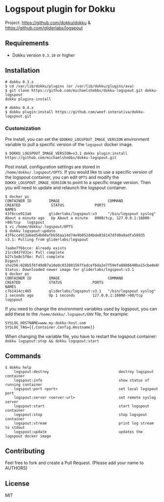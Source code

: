 Logspout plugin for Dokku
=========================

Project: https://github.com/dokku/dokku & https://github.com/gliderlabs/logspout

Requirements
------------
* Dokku version `0.3.10` or higher

Installation
-----------
```
# dokku 0.3.x
$ cd /var/lib/dokku/plugins (or /var/lib/dokku/plugins/ava)
$ git clone https://github.com/michaelshobbs/dokku-logspout.git dokku-logspout
dokku plugins-install
```
```
# dokku 0.4.x
$ dokku plugin:install https://github.com/weef-interativa/dokku-logspout.git
```

### Customization
Pre install, you can set the `$DOKKU_LOGSPOUT_IMAGE_VERSION` environment variable to pull a specific
version of the `logspout` docker image.
```
$ DOKKU_LOGSPOUT_IMAGE_VERSION=v3.1 dokku plugin:install https://github.com/michaelshobbs/dokku-logspout.git
```
Post install, configuration settings are stored in `/home/dokku/.logspout/OPTS`. If you would like
to use a specific version of the logspout container, you can edit `OPTS` and modify
the `DOKKU_LOGSPOUT_IMAGE_VERSION` to point to a specific image version. Then you will need to
update and relaunch the logspout container.
```
$ docker ps
CONTAINER ID        IMAGE                      COMMAND                  CREATED              STATUS              PORTS                               NAMES
43f6cce913a6        gliderlabs/logspout:v3     "/bin/logspout syslog"   About a minute ago   Up About a minute   8000/tcp, 127.0.0.1:18000->80/tcp   logspout
$ vi /home/dokku/.logspout/OPTS
$ dokku logspout:update
43f6cce913a6ed54b60afbb56aa14d74e9b052d4bde816147dfd0a9adfa50935
v3.1: Pulling from gliderlabs/logspout

7aabe7f6bcce: Already exists
21cc8427d31e: Pull complete
b27c5e8c5f8e: Pull complete
Digest: sha256:028b5f6f49d87a10e0c03208156ffedcef6da2e7f59efa8886640ba15cbe0e69
Status: Downloaded newer image for gliderlabs/logspout:v3.1
$ docker ps
CONTAINER ID        IMAGE                      COMMAND                  CREATED             STATUS              PORTS                     NAMES
c7b1414cc465        gliderlabs/logspout:v3.1   "/bin/logspout syslog"   1 seconds ago       Up 1 seconds        127.0.0.1:18000->80/tcp   logspout
```

If you need to change the environment variables used by logspout, you can add these to the `/home/dokku/.logspout/ENV` file, for example:
```
SYSLOG_HOSTNAME=www.my-dokku-host.com
SYSLOG_TAG={{.Container.Config.Hostname}}
```
When changing the variable file, you have to restart the logspout container: `dokku logspout:stop && dokku logspout:start`

Commands
--------
```
$ dokku help
    logspout:destroy                                destroy logspout container
    logspout:info                                   show status of running container
    logspout:port <port>                            set local logspout port
    logspout:server <server-url>                    set remote syslog server
    logspout:start                                  start logspout container
    logspout:stop                                   stop logspout container
    logspout:stream                                 print log stream to stdout
    logspout:update                                 updates the logspout docker image
```

## Contributing

Feel free to fork and create a Pull Request. (Please add your name to AUTHORS)

## License

MIT
